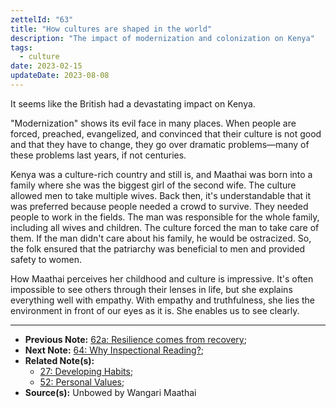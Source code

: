 ```yaml
---
zettelId: "63"
title: "How cultures are shaped in the world"
description: "The impact of modernization and colonization on Kenya"
tags:
  - culture
date: 2023-02-15
updateDate: 2023-08-08
---
```


It seems like the British had a devastating impact on Kenya.

"Modernization" shows its evil face in many places. When people are forced, preached, evangelized, and convinced that their culture is not good and that they have to change, they go over dramatic problems—many of these problems last years, if not centuries.

Kenya was a culture-rich country and still is, and Maathai was born into a family where she was the biggest girl of the second wife. The culture allowed men to take multiple wives. Back then, it's understandable that it was preferred because people needed a crowd to survive. They needed people to work in the fields. The man was responsible for the whole family, including all wives and children. The culture forced the man to take care of them. If the man didn't care about his family, he would be ostracized. So, the folk ensured that the patriarchy was beneficial to men and provided safety to women.

How Maathai perceives her childhood and culture is impressive. It's often impossible to see others through their lenses in life, but she explains everything well with empathy. With empathy and truthfulness, she lies the environment in front of our eyes as it is. She enables us to see clearly.

---

- **Previous Note:** [62a: Resilience comes from recovery](/notes/62a/);
- **Next Note:** [64: Why Inspectional Reading?](/notes/64/);
- **Related Note(s):**
  - [27: Developing Habits](/notes/27/);
  - [52: Personal Values](/notes/52/);
- **Source(s):** Unbowed by Wangari Maathai
